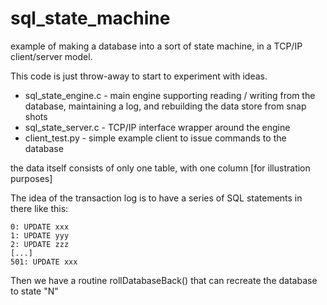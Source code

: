 # sql_state_machine
example of making a database into a sort of state machine, in a TCP/IP client/server model. 

This code is just throw-away to start to experiment with ideas.

* sql_state_engine.c - main engine supporting reading / writing from the database, maintaining a log, and rebuilding the data store from snap shots
* sql_state_server.c - TCP/IP interface wrapper around the engine
* client_test.py - simple example client to issue commands to the database 

the data itself consists of only one table, with one column [for illustration purposes]

The idea of the transaction log is to have a series of SQL statements in there like this:

	0: UPDATE xxx
	1: UPDATE yyy
	2: UPDATE zzz
	[...]
	501: UPDATE xxx

Then we have a routine rollDatabaseBack() that can recreate the database to state "N"
